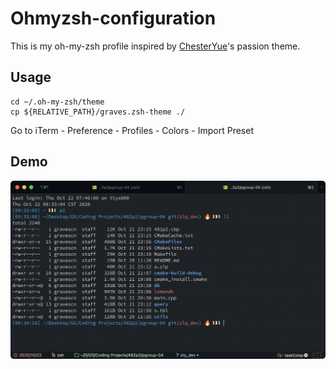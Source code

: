 # Ohmyzsh-configuration
This is my oh-my-zsh profile inspired by [ChesterYue](https://github.com/ChesterYue)'s passion theme.

## Usage
```shell
cd ~/.oh-my-zsh/theme
cp ${RELATIVE_PATH}/graves.zsh-theme ./
```

Go to iTerm - Preference - Profiles - Colors - Import Preset 

## Demo
![Running iTerm](https://github.com/graveszhang/ohmyzsh-configuration/blob/main/screenshot.png)
